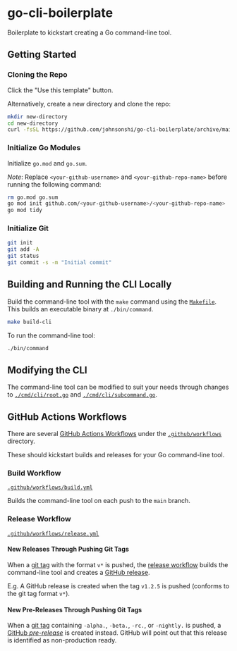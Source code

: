 # go-cli-boilerplate

Boilerplate to kickstart creating a Go command-line tool.

## Getting Started

### Cloning the Repo

Click the "Use this template" button.

Alternatively, create a new directory and clone the repo:

```bash
mkdir new-directory
cd new-directory
curl -fsSL https://github.com/johnsonshi/go-cli-boilerplate/archive/main.tar.gz | tar -xz --strip-components=1
```

### Initialize Go Modules

Initialize `go.mod` and `go.sum`.

_Note_: Replace `<your-github-username>` and `<your-github-repo-name>` before running the following command:

```bash
rm go.mod go.sum
go mod init github.com/<your-github-username>/<your-github-repo-name>
go mod tidy
```

### Initialize Git

```bash
git init
git add -A
git status
git commit -s -m "Initial commit"
```

## Building and Running the CLI Locally

Build the command-line tool with the `make` command using the [`Makefile`](./Makefile).
This builds an executable binary at `./bin/command`.

```bash
make build-cli
```

To run the command-line tool:

```bash
./bin/command
```

## Modifying the CLI

The command-line tool can be modified to suit your needs through changes to [`./cmd/cli/root.go`](./cmd/cli/root.go) and [`./cmd/cli/subcommand.go`](./cmd/cli/subcommand.go).

## GitHub Actions Workflows

There are several [GitHub Actions Workflows](https://docs.github.com/en/actions) under the [`.github/workflows`](.github/workflows/) directory.

These should kickstart builds and releases for your Go command-line tool.

### Build Workflow

[`.github/workflows/build.yml`](.github/workflows/build.yml)

Builds the command-line tool on each push to the `main` branch.

### Release Workflow

[`.github/workflows/release.yml`](.github/workflows/release.yml)

#### New Releases Through Pushing Git Tags

When a [git tag](https://git-scm.com/book/en/v2/Git-Basics-Tagging) with the format `v*` is pushed, the [release workflow](.github/workflows/release.yml) builds the command-line tool and creates a [GitHub release](https://docs.github.com/en/repositories/releasing-projects-on-github/about-releases).

E.g. A GitHub release is created when the tag `v1.2.5` is pushed (conforms to the git tag format `v*`).

#### New Pre-Releases Through Pushing Git Tags

When a [git tag](https://git-scm.com/book/en/v2/Git-Basics-Tagging) containing `-alpha.`, `-beta.`, `-rc.`, or `-nightly.` is pushed, a [GitHub _pre-release_](https://docs.github.com/en/repositories/releasing-projects-on-github/about-releases) is created instead.
GitHub will point out that this release is identified as non-production ready.
